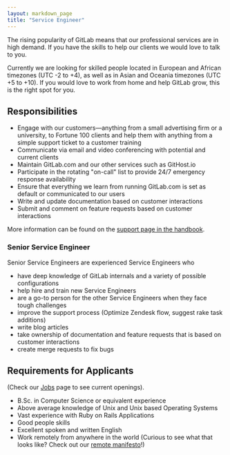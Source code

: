 ```yaml
---
layout: markdown_page
title: "Service Engineer"
---
```

The rising popularity of GitLab means that our professional services are in high demand.
If you have the skills to help our clients we would love to talk to you.

Currently we are looking for skilled people located in European and African timezones (UTC -2 to +4), as well as in Asian and Oceania timezones (UTC +5 to +10).
If you would love to work from home and help GitLab grow, this is the right spot for you.

## Responsibilities

* Engage with our customers—anything from a small advertising firm or a university, to Fortune 100 clients and 
help them with anything from a simple support ticket to a customer training
* Communicate via email and video conferencing with potential and current clients
* Maintain GitLab.com and our other services such as GitHost.io
* Participate in the rotating "on-call" list to provide 24/7 emergency response availability 
* Ensure that everything we learn from running GitLab.com is set as default or communicated to our users
* Write and update documentation based on customer interactions
* Submit and comment on feature requests based on customer interactions

More information can be found on the [support page in the handbook](https://about.gitlab.com/handbook/support/).

### Senior Service Engineer
Senior Service Engineers are experienced Service Engineers who 

* have deep knowledge of GitLab internals and a variety of possible configurations
* help hire and train new Service Engineers
* are a go-to person for the other Service Engineers when they face tough challenges
* improve the support process (Optimize Zendesk flow, suggest rake task additions)
* write blog articles 
* take ownership of documentation and feature requests that is based on customer interactions
* create merge requests to fix bugs


## Requirements for Applicants
(Check our [Jobs](https://about.gitlab.com/jobs/) page to see current openings).

* B.Sc. in Computer Science or equivalent experience
* Above average knowledge of Unix and Unix based Operating Systems
* Vast experience with Ruby on Rails Applications
* Good people skills
* Excellent spoken and written English
* Work remotely from anywhere in the world (Curious to see what that looks like? Check out our [remote manifesto](https://about.gitlab.com/2015/04/08/the-remote-manifesto/)!)